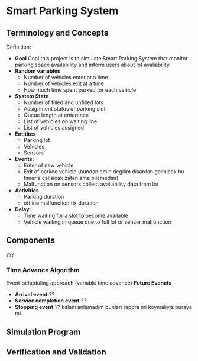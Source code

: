 # Smart Parking System
## Terminology and Concepts
Definition: 

* **Goal** 
Goal this project is to simulate Smart Parking System that monitor parking space availability and inform users about lot avaliability.
* **Random variables**
  * Number of vehicles enter at a time
  * Number of vehicles exit at a time
  * How much time spent parked for each vehicle
* **System State** 
  * Number of filled and unfilled lots
  * Assignment status of parking slot
  * Queue length at enterence
  * List of vehicles on waiting line
  * List of vehicles assigned
* **Entitites** 
  * Parking lot
  * Vehicles
  * Sensors
* **Events:**
  * Enter of new vehicle
  * Exit of parked vehicle (bundan emin degilim disardan gelmicek bu timerla calisicak zaten ama bilemedim)
  * Malfunction on sensors collect avaliability data from lot
* **Activities**
  * Parking duration
  * offline malfunction fix duration
* **Delay:**
  * Time waiting for a slot to become available
  * Vehicle waiting in queue due to full lot or sensor malfunction
## Components
???
### Time Advance Algorithm
Event-scheduling approach (variable time advance)
**Future Evenets**
* **Arrival event:**??
* **Service completion event:**??
* **Stopping event:**?? kalani anlamadim bunlari rapora mi koymaliyiz buraya mi

## Simulation Program

## Verification and Validation
